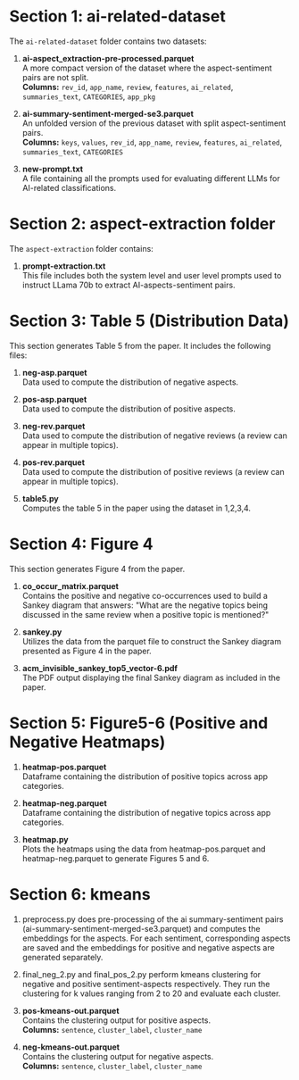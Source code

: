 # Section 1: ai-related-dataset

The `ai-related-dataset` folder contains two datasets:

1. **ai-aspect_extraction-pre-processed.parquet**  
    A more compact version of the dataset where the aspect-sentiment pairs are not split.  
    **Columns:** `rev_id`, `app_name`, `review`, `features`, `ai_related`, `summaries_text`, `CATEGORIES`, `app_pkg`

2. **ai-summary-sentiment-merged-se3.parquet**  
    An unfolded version of the previous dataset with split aspect-sentiment pairs.  
    **Columns:** `keys`, `values`, `rev_id`, `app_name`, `review`, `features`, `ai_related`, `summaries_text`, `CATEGORIES`

3. **new-prompt.txt**  
    A file containing all the prompts used for evaluating different LLMs for AI-related classifications.


# Section 2: aspect-extraction folder

The `aspect-extraction` folder contains:

1. **prompt-extraction.txt**  
    This file includes both the system level and user level prompts used to instruct LLama 70b to extract AI-aspects-sentiment pairs.


# Section 3: Table 5 (Distribution Data)

This section generates Table 5 from the paper. It includes the following files:

1. **neg-asp.parquet**  
    Data used to compute the distribution of negative aspects.

2. **pos-asp.parquet**  
    Data used to compute the distribution of positive aspects.

3. **neg-rev.parquet**  
    Data used to compute the distribution of negative reviews (a review can appear in multiple topics).

4. **pos-rev.parquet**  
    Data used to compute the distribution of positive reviews (a review can appear in multiple topics).

5. **table5.py**  
    Computes the table 5 in the paper using the dataset in 1,2,3,4.


# Section 4: Figure 4

This section generates Figure 4 from the paper.

1. **co_occur_matrix.parquet**  
    Contains the positive and negative co-occurrences used to build a Sankey diagram that answers: "What are the negative topics being discussed in the same review when a positive topic is mentioned?"  
    
2. **sankey.py**  
    Utilizes the data from the parquet file to construct the Sankey diagram presented as Figure 4 in the paper.

3. **acm_invisible_sankey_top5_vector-6.pdf**  
    The PDF output displaying the final Sankey diagram as included in the paper.


# Section 5: Figure5-6 (Positive and Negative Heatmaps)

1. **heatmap-pos.parquet**  
    Dataframe containing the distribution of positive topics across app categories.

2. **heatmap-neg.parquet**  
    Dataframe containing the distribution of negative topics across app categories.

3. **heatmap.py**  
    Plots the heatmaps using the data from heatmap-pos.parquet and heatmap-neg.parquet to generate Figures 5 and 6.



# Section 6: kmeans

1. preprocess.py does pre-processing of the ai summary-sentiment pairs (ai-summary-sentiment-merged-se3.parquet) and computes the embeddings for the aspects. For each sentiment, corresponding aspects are saved and the embeddings for positive and negative aspects are generated separately.

2. final_neg_2.py and final_pos_2.py perform kmeans clustering for negative and positive sentiment-aspects respectively. They run the clustering for k values ranging from 2 to 20 and evaluate each cluster.

3. **pos-kmeans-out.parquet**  
    Contains the clustering output for positive aspects.  
    **Columns:** `sentence`, `cluster_label`, `cluster_name`

4. **neg-kmeans-out.parquet**  
    Contains the clustering output for negative aspects.  
    **Columns:** `sentence`, `cluster_label`, `cluster_name`
